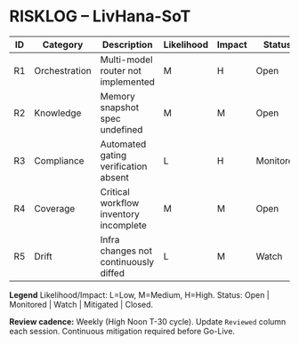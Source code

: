 # RISKLOG – LivHana-SoT

| ID | Category | Description | Likelihood | Impact | Status | Mitigation | Owner | Reviewed |
|----|----------|-------------|-----------|--------|--------|------------|-------|----------|
| R1 | Orchestration | Multi-model router not implemented | M | H | Open | Build baseline router + verification scripts | Liv | 2025-09-28 |
| R2 | Knowledge | Memory snapshot spec undefined | M | M | Open | Finalize `SNAPSHOT_SPEC.md` + automation | Liv | 2025-09-28 |
| R3 | Compliance | Automated gating verification absent | L | H | Monitored | Ship `check_age_gate.sh` + dashboard tile | Liv | 2025-09-28 |
| R4 | Coverage | Critical workflow inventory incomplete | M | M | Open | Populate `NSM_matrix.md` + enforce checker | Liv | 2025-09-28 |
| R5 | Drift | Infra changes not continuously diffed | L | M | Watch | Add infra plan check to CI (`check_infra_plan.sh`) | Liv | 2025-09-28 |

**Legend**  Likelihood/Impact: L=Low, M=Medium, H=High. Status: Open | Monitored | Watch | Mitigated | Closed.

**Review cadence:** Weekly (High Noon T-30 cycle). Update `Reviewed` column each session. Continuous mitigation required before Go-Live.

<!-- Last verified: 2025-10-02 -->

<!-- Optimized: 2025-10-02 -->

<!-- Last updated: 2025-10-02 -->

<!-- Last optimized: 2025-10-02 -->

